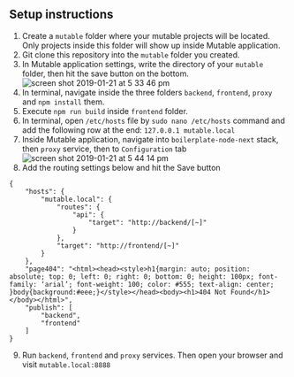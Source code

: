 Setup instructions
---
1. Create a `mutable` folder where your mutable projects will be located. Only projects inside this folder will show up inside Mutable application.
2. Git clone this repository into the `mutable` folder you created.
3. In Mutable application settings, write the directory of your `mutable` folder, then hit the save button on the bottom.
![screen shot 2019-01-21 at 5 33 46 pm](https://user-images.githubusercontent.com/29226249/51477712-b62fbc80-1da2-11e9-8a64-57c7063d4d67.png)
4. In terminal, navigate inside the three folders `backend`, `frontend`, `proxy` and `npm install` them.
5. Execute `npm run build` inside `frontend` folder.
6. In terminal, open `/etc/hosts` file by `sudo nano /etc/hosts` command and add the following row at the end: `127.0.0.1 mutable.local`
7. Inside Mutable application, navigate into `boilerplate-node-next` stack, then `proxy` service, then to `Configuration` tab
![screen shot 2019-01-21 at 5 44 14 pm](https://user-images.githubusercontent.com/29226249/51478189-2db21b80-1da4-11e9-9243-5923b94d2a9c.png)
8. Add the routing settings below and hit the Save button
```
{
	"hosts": {
		"mutable.local": {
			"routes": {
				"api": {
					"target": "http://backend/[~]"
				}
			},
			"target": "http://frontend/[~]"
		}
	},
	"page404": "<html><head><style>h1{margin: auto; position: absolute; top: 0; left: 0; right: 0; bottom: 0; height: 100px; font-family: ‘arial’; font-weight: 100; color: #555; text-align: center; }body{background:#eee;}</style></head><body><h1>404 Not Found</h1></body></html>",
	"publish": [
		"backend",
		"frontend"
	]
}
```
9. Run `backend`, `frontend` and `proxy` services. Then open your browser and visit `mutable.local:8888`
